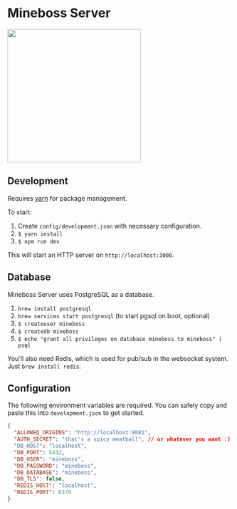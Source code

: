 # Mineboss Server

<img src="http://i.imgur.com/U6zG4Bs.png" width="300" />

## Development

Requires [yarn](https://yarnpkg.com) for package management.

To start:
1. Create `config/development.json` with necessary configuration.
2. `$ yarn install`
3. `$ npm run dev`

This will start an HTTP server on `http://localhost:3000`.

## Database

Mineboss Server uses PostgreSQL as a database.

1. `brew install postgresql`
2. `brew services start postgresql` (to start pgsql on boot, optional)
3. `$ createuser mineboss`
4. `$ createdb mineboss`
5. `$ echo "grant all privileges on database mineboss to mineboss" | psql`

You'll also need Redis, which is used for pub/sub in the websocket system. Just `brew install redis`.

## Configuration

The following environment variables are required. You can safely copy and paste this into
`development.json` to get started.

```json
{
  "ALLOWED_ORIGINS": "http://localhost:8081",
  "AUTH_SECRET": "that's a spicy meatball", // or whatever you want :)
  "DB_HOST": "localhost",
  "DB_PORT": 5432,
  "DB_USER": "mineboss",
  "DB_PASSWORD": "mineboss",
  "DB_DATABASE": "mineboss",
  "DB_TLS": false,
  "REDIS_HOST": "localhost",
  "REDIS_PORT": 6379
}
```
